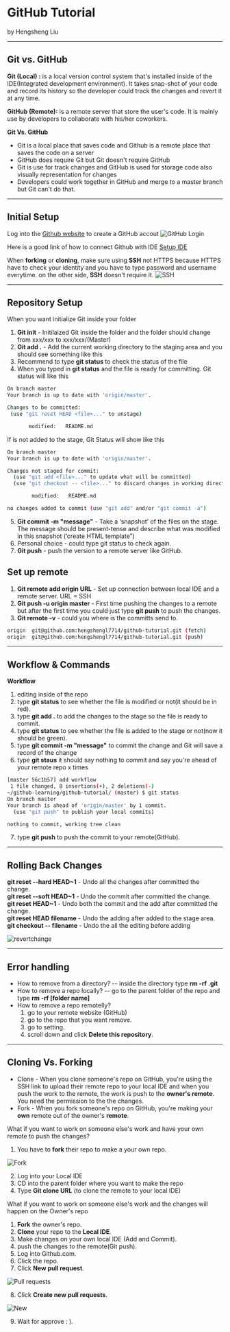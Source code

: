 # GitHub Tutorial

by Hengsheng Liu 

---
## Git vs. GitHub
**Git (Local) :** is a local version control system that's installed inside of the IDE(Integrated development environment). It takes snap-shot of your code and record its history so the developer could track the changes and revert it at any time.

**GitHub (Remote):** is a remote server that store the user's code. It is mainly use by developers to collaborate with his/her coworkers. 

**Git Vs. GitHub**

*   Git is a local place that saves code and Github is a remote place that saves the code on a server
*   GitHub does require Git but Git doesn't require GitHub
*   Git is use for track changes and GitHub is used for storage code also visually representation for changes
*   Developers could work together in GitHub and merge to a master branch but Git can't do that. 

---
## Initial Setup

Log into the [Github website](https://github.com/) to create a GitHub accout
![GitHub Login](Signup.PNG)

Here is a good link of how to connect Github with IDE
[Setup IDE](https://github.com/hstatsep/ide50)

When **forking** or **cloning**, make sure using **SSH** not HTTPS because HTTPS have to check your identity and you have to type password and username everytime. on the other side, **SSH** doesn't require it. 
![SSH](SSH.PNG)


---
## Repository Setup
When you want initialize Git inside your folder
1. **Git init** - Initilaized Git inside the folder and the folder should change from xxx/xxx to xxx/xxx/(Master)
2. **Git add .** - Add the current working directory to the staging area and you should see something like this
3. Recommend to type **git status** to check the status of the file
4. When you typed in **git status** and the file is ready for committing. Git status will like this
 ```bash
On branch master
Your branch is up to date with 'origin/master'.

Changes to be committed:
  (use "git reset HEAD <file>..." to unstage)

        modified:   README.md

```
 If is not added to the stage, Git Status will show like this
```bash
On branch master
Your branch is up to date with 'origin/master'.

Changes not staged for commit:
  (use "git add <file>..." to update what will be committed)
  (use "git checkout -- <file>..." to discard changes in working directory)

        modified:   README.md

no changes added to commit (use "git add" and/or "git commit -a")
```
5. **Git commit -m "message"** - Take a ‘snapshot’ of the files on the stage.  The message should be present-tense and describe what was modified in this snapshot (‘create HTML template”)
6. Personal choice - could type git status to check again.
7. **Git push** - push the version to a remote server like GitHub. 

## Set up remote
1. **Git remote add origin URL** - Set up connection between local IDE and a remote server. URL = SSH 
2. **Git push -u origin master** - First time pushing the changes to a remote but after the first time you could just type **git push** to push the changes. 
3. **Git remote -v** - could you where is the committs send to. 
```bash
origin  git@github.com:hengshengl7714/github-tutorial.git (fetch)
origin  git@github.com:hengshengl7714/github-tutorial.git (push)
```


---
## Workflow & Commands
**Workflow**
1. editing inside of the repo 
2. type **git status** to see whether the file is modified or not(it should be in red).
3. type **git add .** to add the changes to the stage so the file is ready to commit.
4. type **git status** to see whether the file is added to the stage or not(now it should be green).
5. type **git commit -m "message"** to commit the change and Git will save a record of the change 
6. type **git staus** it should say nothing to commit and say you're ahead of your remote repo x times 

```bash
[master 56c1b57] add workflow
 1 file changed, 8 insertions(+), 2 deletions(-)
~/github-learning/github-tutorial/ (master) $ git status 
On branch master
Your branch is ahead of 'origin/master' by 1 commit.
  (use "git push" to publish your local commits)

nothing to commit, working tree clean
```

7. type **git push** to push the commit to your remote(GitHub).


---
## Rolling Back Changes
**git reset --hard HEAD~1** - Undo all the changes after committed the change.  
**git reset --soft HEAD~1** - Undo the commit after committed the change.  
**git reset HEAD~1** - Undo both the commit and the add after committed the change.  
**git reset HEAD filename** - Undo the adding after added to the stage area.  
**git checkout -- filename** - Undo the all the editing before adding

![revertchange](revert.PNG)

---
## Error handling 
* How to remove from a directory? -- inside the directory type **rm -rf .git** 
* How to remove a repo locally? -- go to the parent folder of the repo and type **rm -rf [folder name]**
* How to remove a repo remotelly? 
    1. go to your remote website (GitHub) 
    2. go to the repo that you want remove. 
    3. go to setting. 
    4. scroll down and click **Delete this repository**.

---
## Cloning Vs. Forking
* Clone - When you clone someone's repo on GitHub, you're using the SSH link to upload their remote repo to your local IDE and when you push the work to the remote, the work is push to the **owner's remote**. You need the permission to the the changes.   
* Fork  - When you fork someone's repo on GitHub, you're making your **own** remote out of the owner's **remote**. 

What if you want to work on someone else's work and have your own remote to push the changes?
1.  You have to **fork** their repo to make a your own repo.

![Fork](Fork.png)

2. Log into your Local IDE
3. CD into the parent folder where you want to make the repo
4. Type **Git clone URL** (to clone the remote to your local IDE)

What if you want to work on someone else's work and the changes will happen on the Owner's repo
1. **Fork** the owner's repo.
2. **Clone** your repo to the **Local IDE**.
3. Make changes on your own local IDE (Add and Commit). 
4. push the changes to the remote(Git push).
5. Log into Github.com.
6. Click the repo.
7. Click **New pull request**.

![Pull requests](Pull-request.png)

8. Click **Create new pull requests**.

![New](New.png)

9. Wait for approve : ). 